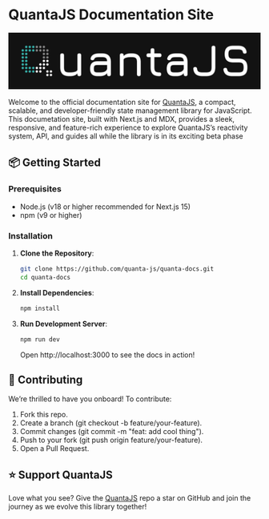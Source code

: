 # QuantaJS Documentation Site

![QuantaJS Docs Banner](./public/img/quantajs_banner.png)

Welcome to the official documentation site for [QuantaJS](https://github.com/quanta-js/quanta), a compact, scalable, and developer-friendly state management library for JavaScript. This documetation site, built with Next.js and MDX, provides a sleek, responsive, and feature-rich experience to explore QuantaJS’s reactivity system, API, and guides all while the library is in its exciting beta phase

## 📦 Getting Started

### Prerequisites

- Node.js (v18 or higher recommended for Next.js 15)
- npm (v9 or higher)

### Installation

1. **Clone the Repository**:
   ```bash
   git clone https://github.com/quanta-js/quanta-docs.git
   cd quanta-docs
   ```
2. **Install Dependencies**:
    ```bash
    npm install
    ```

3. **Run Development Server**:
    ```bash
    npm run dev
    ```

    Open http://localhost:3000 to see the docs in action!

## 🌟 Contributing
We’re thrilled to have you onboard! To contribute:

1. Fork this repo.
2. Create a branch (git checkout -b feature/your-feature).
3. Commit changes (git commit -m "feat: add cool thing").
4. Push to your fork (git push origin feature/your-feature).
5. Open a Pull Request.


## ⭐ Support QuantaJS
Love what you see? Give the [QuantaJS](https://github.com/quanta-js/quanta) repo a star on GitHub and join the journey as we evolve this library together!
